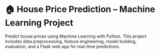 # 🏠 House Price Prediction – Machine Learning Project

Predict house prices using Machine Learning with Python. This project includes data preprocessing, feature engineering, model building, evaluation, and a Flask web app for real-time predictions.
